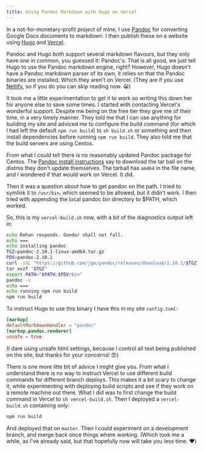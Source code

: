 ```yaml
---
title: Using Pandoc Markdown with Hugo on Vercel
---
```


In a not-for-monetary-profit project of mine, I use [Pandoc](https://pandoc.org) for converting Google Docs documents to markdown. I then publish these on a website using [Hugo](https://gohugo.io) and [Vercel](https://vercel.com). 

Pandoc and Hugo both support several markdown flavours, but they only have one in common, you guessed it: Pandoc's. That is all good, we just tell Hugo to use the Pandoc markdown engine, right? However, Hugo doesn't have a Pandoc markdown parser of its own, it relies on that the Pandoc binaries are installed. Which they aren't on Vercel. (They are if you use [Netlify](https://www.netlify.com), so if you do you can skip reading now. 😀)

It took me a little experimentation to get it to work so writing this down her for anyone else to save some times. I started with contacting Vercel's wonderful support. Despite me being on the free tier they give me of their time, in a very timely manner. They told me that I can use anything for building my site and adviced me to configure the build command (for which I had left the default `npm run build`) to `sh build.sh` or something and then install dependencies before running `npm run build`. They also told me that the build servers are using Centos.

From what I could tell there is no reasonably updated Pandoc package for Centos. The [Pandoc install instructions](https://pandoc.org/installing.html#linux) say to download the tar ball on the distros they don't update themselves. The tarball has `amd64` in the file name, and I wondered if that would work on Vercel. It did.

Then it was a question about how to get pandoc on the path. I tried to symlink it to `/usr/bin`, which seemed to be allowed, but it didn't work. I then tried with appending the local pandoc bin directory to $PATH, which worked.

So, this is my `vercel-build.sh` now, with a bit of the diagnostics output left in:

```sh
echo Rohan responds. Gondor shall not fall.
echo ===
echo installing pandoc
TGZ=pandoc-2.10.1-linux-amd64.tar.gz
PDV=pandoc-2.10.1
curl -sOL "https://github.com/jgm/pandoc/releases/download/2.10.1/$TGZ"
tar xvzf "$TGZ"
export PATH="$PATH:$PDV/bin"
pandoc -v
echo ===
echo running npm run build
npm run build
```

To instruct Hugo to use this binary I have this in my site `config.toml`:

```toml
[markup]
defaultMarkdownHandler = "pandoc"
[markup.pandoc.renderer]
unsafe = true
```

(I dare using unsafe html settings, because I control all text being published on the site, but thanks for your concerns! 😍)

There is one more litte bit of advice I might give you. From what I understand there is no way to instruct Vercel to use different build commands for different branch deploys. This makes it a bit scary to change it, while experimenting with deploying build scripts and see if they work on a remote machine out there. What I did was to first change the build command in Vercel to `sh vercel-build.sh`. Then I deployed a `vercel-build.sh` containing only:

```sh
npm run build
```

And deployed that on `master`. Then I could experiment on a development branch, and merge back once things where working. (Which took me a while, as I've already said, but that hopefully now will take you less time. ♥️)

